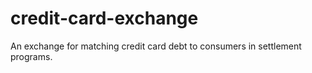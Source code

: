 # credit-card-exchange
An exchange for matching credit card debt to consumers in settlement programs.
